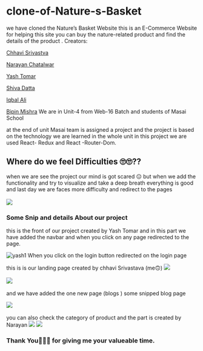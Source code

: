 # clone-of-Nature-s-Basket
we have cloned the Nature’s Basket Website this is an E-Commerce Website for helping this site you can buy the nature-related product and find the details of the product .
Creators:

<a href="https://www.linkedin.com/in/chhavisrivastva/">Chhavi Srivastva</a>

<a href="https://www.linkedin.com/in/narayan-chatalwar-09905121a/">Narayan Chatalwar</a>

<a href="https://www.linkedin.com/in/yashtomar15/">Yash Tomar</a>

<a href="https://www.linkedin.com/in/shiva-datta/">Shiva Datta</a>

<a href="https://github.com/Ninza1">Iqbal Ali</a>

<a href="https://www.linkedin.com/in/bipin-mishra-14a136112/">Bipin Mishra</a>
We are in Unit-4 from Web-16 Batch and students of Masai School

at the end of unit Masai team is assigned a project and the project is based on the technology we are learned in the whole unit in this project we are used React- Redux and React -Router-Dom.<br/>
<h2>Where do we feel Difficulties 🙄🙄??</h2>
when we are see the project our mind is got scared 😑 but when we add the functionality and try to visualize and take a deep breath everything is good and last day we are faces more difficulty and redirect to the pages<br/><br/>
<img src="https://user-images.githubusercontent.com/77965216/167534924-a78362b4-b69d-40b3-9a25-b2e3cae7ccb7.gif"/>
<h3>Some Snip and details About our project</h3>
this is the front of our project created by Yash Tomar and in this part we have added the navbar and when you click on any page redirected to the page.

![yash1](https://user-images.githubusercontent.com/77965216/167535417-6165cb74-1674-4ebc-bc0c-d51f4b24db45.jpg)
When you click on the login button redirected on the login page

this is is our landing page created by chhavi Srivastava (me🙃)
<img src="https://miro.medium.com/max/1050/1*MMN_H9-nGmugWIXUjdF-kg.png"/><br/><br/>
<img src="https://miro.medium.com/max/1050/1*eDGWC5cXPS9w2hg6aawBGw.png"/><br/><br/>
and we have added the one new page (blogs ) some snipped blog page

<img src="https://miro.medium.com/max/1050/1*QvYypl37g58a3c1UkkNKnA.png"/><br/><br/>
you can also check the category of product and the part is created by Narayan
<img src="https://miro.medium.com/max/1050/1*2Q9udJhrrS_IaeRbDVL8pQ.jpeg"/>
<img src="https://miro.medium.com/max/1050/1*gVQShUYWxLt9SdX9y8cpFA.jpeg"/>

<h3>Thank You🙂🙂🙂 for giving me your valueable time.</h3>

